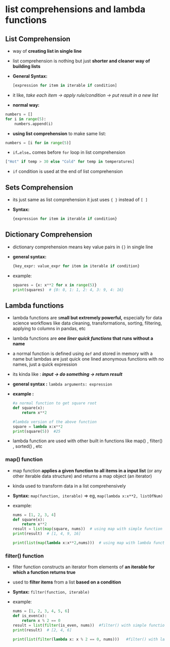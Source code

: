 # list comprehensions and lambda functions

## List Comprehension

- way of **creating list in single line**
- list comprehension is nothing but just **shorter and cleaner way of building lists**
- **General Syntax:**
    
    ```python
    [expression for item in iterable if condition]
    ```
    
- it like,  *take each item → apply rule/condition → put result in a new list*
- **normal way:**

```python
numbers = []
for i in range(5):
    numbers.append(i)
```

- **using list comprehension** to make same list:

```python
numbers = [i for in range(5)]
```

- `if…else…` comes before `for` loop in list comprehension

```python
["Hot" if temp > 30 else "Cold" for temp in temperatures]
```

- `if` condition is used at the end of list comprehension

## Sets Comprehension

- its just same as list comprehension it just uses `{ }` instead of `[ ]`
- **Syntax:**
    
    ```python
    {expression for item in iterable if condition}
    ```
    

## Dictionary Comprehension

- dictionary comprehension means key value pairs in `{}` in single line
- **general syntax:**
    
    ```python
    {key_expr: value_expr for item in iterable if condition}
    ```
    
- example:
    
    ```python
    squares = {x: x**2 for x in range(5)}
    print(squares)  # {0: 0, 1: 1, 2: 4, 3: 9, 4: 16}
    ```
    

## Lambda functions

- lambda functions are s**mall but extremely powerful,** especially for data science workflows like data cleaning, transformations, sorting, filtering, applying to columns in pandas, etc
- lambda functions are ***one liner quick functions* that runs without a name**
- a normal function is defined using `def` and stored in memory with a name but lambdas are just quick one lined anonymous functions with no names, just a quick expression
- its kinda like : ***input → do something → return result***
- **general syntax :**  `lambda arguments: expression`
- **example :**
    
    ```python
    #a normal function to get square root
    def square(x):
        return x**2
    
    #lambda version of the above function
    square = lambda x:x**2
    print(square(5))  #25
    ```
    
- lambda function are used with other built in functions like map() , filter() , sorted() , etc

### map() function

- map function **applies a given function to all items in a input list** (or any other iterable data structure) and returns a map object (an iterator)
- kinda used to transform data in a list comprehensively
- **Syntax:** `map(function, iterable)`  ⇒ eg, `map(lambda x:x**2, listOfNum)`
- example:
    
    ```python
    nums = [1, 2, 3, 4]
    def square(x):
        return x**2
    result = list(map(square, nums))  # using map with simple function
    print(result)  # [1, 4, 9, 16]
    
    print(list(map(lambda x:x**2,nums)))  # using map with lambda function 
    ```
    

### filter() function

- filter function constructs an iterator from elements of **an iterable for which a function returns true**
- used to **filter items** from a list **based on a condition**
- **Syntax:** `filter(function, iterable)`
- example:
    
    ```python
    nums = [1, 2, 3, 4, 5, 6]
    def is_even(x):
        return x % 2 == 0
    result = list(filter(is_even, nums))  #filter() with simple function
    print(result)  # [2, 4, 6]
    
    print(list(filter(lambda x: x % 2 == 0, nums)))   #filter() with lambda function
    ```